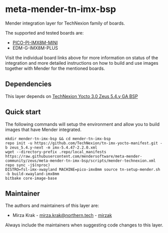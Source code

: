 # meta-mender-tn-imx-bsp

Mender integration layer for TechNexion family of boards.

The supported and tested boards are:

- [PICO-PI-IMX8M-MINI](https://hub.mender.io/t/technexion-pico-pi-imx8m-mini/2689)
- EDM-G-IMX8M-PLUS

Visit the individual board links above for more information on status of the
integration and more detailed instructions on how to build and use images
together with Mender for the mentioned boards.

## Dependencies

This layer depends on [TechNexion Yocto 3.0 Zeus 5.4.y GA BSP](https://github.com/TechNexion/tn-imx-yocto-manifest/tree/zeus_5.4.y-next)


## Quick start

The following commands will setup the environment and allow you to build images
that have Mender integrated.


```
mkdir mender-tn-imx-bsp && cd mender-tn-imx-bsp
repo init -u https://github.com/TechNexion/tn-imx-yocto-manifest.git -b zeus_5.4.y-next -m imx-5.4.47-2.2.0.xml
wget --directory-prefix .repo/local_manifests https://raw.githubusercontent.com/mendersoftware/meta-mender-community/zeus/meta-mender-tn-imx-bsp/scripts/mender-technexion.xml
repo sync -j$(nproc)
DISTRO=fsl-imx-xwayland MACHINE=pico-imx8mm source tn-setup-mender.sh -b build-xwayland-imx8mm
bitbake core-image-base
```


## Maintainer

The authors and maintainers of this layer are:

- Mirza Krak - <mirza.krak@northern.tech> - [mirzak](https://github.com/mirzak)

Always include the maintainers when suggesting code changes to this layer.
